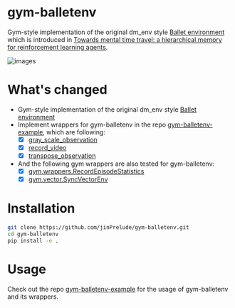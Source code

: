 # gym-balletenv
Gym-style implementation of the original dm_env style [Ballet environment](https://github.com/deepmind/deepmind-research/tree/master/hierarchical_transformer_memory) which is introduced in [Towards mental time travel: a hierarchical memory for reinforcement learning agents](https://arxiv.org/abs/2105.14039).

![images](https://user-images.githubusercontent.com/16518993/215299001-faeb4aa1-8665-4772-a2a8-6139615a5a25.gif)

# What's changed
- Gym-style implementation of the original dm_env style [Ballet environment](https://github.com/deepmind/deepmind-research/tree/master/hierarchical_transformer_memory)
- Implement wrappers for gym-balletenv in the repo [gym-balletenv-example](https://github.com/jinPrelude/gym-balletenv-example), which are following:
    - [x] [gray_scale_observation](https://github.com/jinPrelude/gym-balletenv-example/blob/master/wrappers/gray_scale_observation.py)
    - [x] [record_video](https://github.com/jinPrelude/gym-balletenv-example/blob/master/wrappers/record_video.py)
    - [x] [transpose_observation](https://github.com/jinPrelude/gym-balletenv-example/blob/master/wrappers/transpose_observation.py)
- And the following gym wrappers are also tested for gym-balletenv:
    - [x] [gym.wrappers.RecordEpisodeStatistics](https://github.com/openai/gym/blob/master/gym/wrappers/record_episode_statistics.py)
    - [x] [gym.vector.SyncVectorEnv](https://github.com/openai/gym/blob/master/gym/vector/sync_vector_env.py)

# Installation
```bash
git clone https://github.com/jinPrelude/gym-balletenv.git
cd gym-balletenv
pip install -e .
```

# Usage
Check out the repo [gym-balletenv-example](https://github.com/jinPrelude/gym-balletenv-example) for the usage of gym-balletenv and its wrappers.
